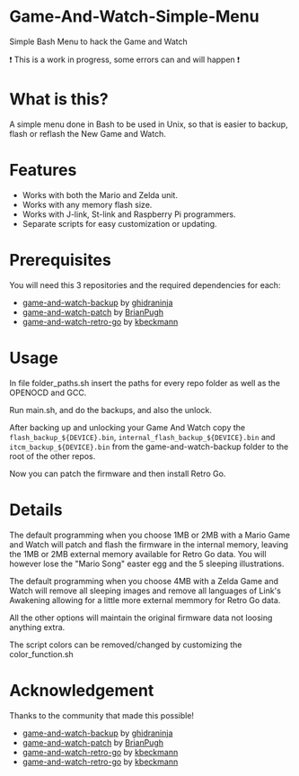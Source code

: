 # Game-And-Watch-Simple-Menu
Simple Bash Menu to hack the Game and Watch

:exclamation: This is a work in progress, some errors can and will happen :exclamation:

# What is this?
A simple menu done in Bash to be used in Unix, so that is easier to backup, flash or reflash the New Game and Watch.

# Features
* Works with both the Mario and Zelda unit.
* Works with any memory flash size.
* Works with J-link, St-link and Raspberry Pi programmers.
* Separate scripts for easy customization or updating.

# Prerequisites
You will need this 3 repositories and the required dependencies for each:
* [game-and-watch-backup](https://github.com/ghidraninja/game-and-watch-backup) by [ghidraninja](https://github.com/ghidraninja)
* [game-and-watch-patch](https://github.com/BrianPugh/game-and-watch-patch/) by [BrianPugh](https://github.com/BrianPugh)
* [game-and-watch-retro-go](https://github.com/olderzeus/game-and-watch-retro-go) by [kbeckmann](https://github.com/olderzeus)

# Usage
In file folder_paths.sh insert the paths for every repo folder as well as the OPENOCD and GCC.

Run main.sh, and do the backups, and also the unlock.

After backing up and unlocking your Game And Watch copy the `flash_backup_${DEVICE}.bin`, `internal_flash_backup_${DEVICE}.bin` and `itcm_backup_${DEVICE}.bin` from the game-and-watch-backup folder to the root of the other repos.

Now you can patch the firmware and then install Retro Go.

# Details
The default programming when you choose 1MB or 2MB with a Mario Game and Watch will patch and flash the firmware in the internal memory, leaving the 1MB or 2MB external memory available for Retro Go data.
You will however lose the "Mario Song" easter egg and the 5 sleeping illustrations.

The default programming when you choose 4MB with a Zelda Game and Watch will remove all sleeping images and remove all languages of Link's Awakening allowing for a little more external memmory for Retro Go data.

All the other options will maintain the original firmware data not loosing anything extra.

The script colors can be removed/changed by customizing the color_function.sh

# Acknowledgement 

Thanks to the community that made this possible!

* [game-and-watch-backup](https://github.com/ghidraninja/game-and-watch-backup) by [ghidraninja](https://github.com/ghidraninja)
* [game-and-watch-patch](https://github.com/BrianPugh/game-and-watch-patch/) by [BrianPugh](https://github.com/BrianPugh)
* [game-and-watch-retro-go](https://github.com/kbeckmann/game-and-watch-retro-go) by [kbeckmann](https://github.com/kbeckmann)
* [game-and-watch-retro-go](https://github.com/olderzeus/game-and-watch-retro-go) by [kbeckmann](https://github.com/olderzeus)

